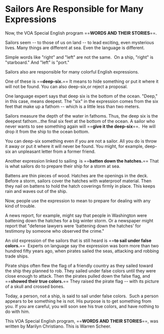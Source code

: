 # Sailors Are Responsible for Many Expressions

Now, the VOA Special English program ==**WORDS AND THEIR STORIES**==.

Sailors seem -- to those of us on land -- to lead exciting, even mysterious lives. Many things are different at sea. Even the language is different.

Simple words like "right" and "left" are not the same.  On a ship, "right" is "starboard." And "left" is "port."

Sailors also are responsible for many colorful English expressions.

One of these is ==**deep-six.**== It means to hide something or put it where it will not be found. You can also deep-six,or reject a proposal.

One language expert says that deep six is the bottom of the ocean. "Deep," in this case, means deepest. The "six" in the expression comes from the six feet that make up a fathom -- which is a little less than two meters.

Sailors measure the depth of the water in fathoms. Thus, the deep six is the deepest fathom...the final six feet at the bottom of the ocean. A sailor who never wants to see something again will ==**give it the deep-six**==.  He will drop it from the ship to the ocean bottom.

You can deep-six something even if you are not a sailor. All you do is throw it away or put it where it will never be found. You might, for example, deep-six an unpleasant letter from a former friend.

Another expression linked to sailing  is ==**batten down the hatches.**== That is what sailors do to prepare their ship for a storm at sea.

Battens are thin pieces of wood. Hatches are the openings in the deck. Before a storm, sailors cover the hatches with waterproof material. Then they nail on battens to hold the hatch coverings firmly in place. This keeps rain and waves out of the ship.

Now, people use the expression to mean to prepare for dealing with any kind of trouble.

A news report, for example, might say that people in Washington were battening down the hatches for a big winter storm. Or a newspaper might report that "defense lawyers were 'battening down the hatches' for testimony by someone who observed the crime."

An old expression of the sailors that is still heard is ==**to sail under false colors.**==  Experts on language say the expression was born more than two hundred fifty years ago, when pirates sailed the seas, attacking and robbing trade ships.

Pirate ships often flew the flag of a friendly country as they sailed toward the ship they planned to rob. They sailed under false colors until they were close enough to attack. Then the pirates pulled down the false flag, and ==**showed their true colors.**== They raised the pirate flag -- with its picture of a skull and crossed bones.

Today, a person, not a ship, is said to sail under false colors.  Such a person appears to be something he is not. His purpose is to get something from you. If you are careful, you will soon see his true colors, and have nothing to do with him.

This VOA Special English program, ==**WORDS AND THEIR STORIES**==, was written by Marilyn Christiano. This is Warren Scheer.

